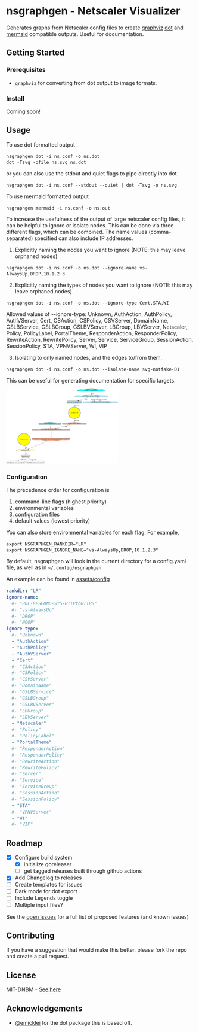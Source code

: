 <a id="readme-top"></a>

# nsgraphgen - Netscaler Visualizer

Generates graphs from Netscaler config files to create [graphviz](https://graphviz.org) [dot](https://graphviz.org/doc/info/lang.html) and [mermaid](https://mermaidjs.org) compatible outputs. Useful for documentation.

## Getting Started

### Prerequisites

- `graphviz` for converting from dot output to image formats.

### Install

Coming soon!

## Usage

To use dot formatted output

```shell
nsgraphgen dot -i ns.conf -o ns.dot
dot -Tsvg -ofile ns.svg ns.dot
```

or you can also use the stdout and quiet flags to pipe directly into dot

```shell
nsgraphgen dot -i ns.conf --stdout --quiet | dot -Tsvg -o ns.svg
```

To use mermaid formatted output

```shell
nsgraphgen mermaid -i ns.conf -o ns.out
```

To increase the usefulness of the output of large netscaler config files, it can be helpful to ignore or isolate nodes. This can be done via three different flags, which can be combined. The name values (comma-separated) specified can also include IP addresses.

1. Explicitly naming the nodes you want to ignore (NOTE: this may leave orphaned nodes)

```shell
nsgraphgen dot -i ns.conf -o ns.dot --ignore-name vs-AlwaysUp,DROP,10.1.2.3
```

2. Explicitly naming the types of nodes you want to ignore (NOTE: this may leave orphaned nodes)

```shell
nsgraphgen dot -i ns.conf -o ns.dot --ignore-type Cert,STA,WI
```

Allowed values of --ignore-type: Unknown, AuthAction, AuthPolicy, AuthVServer, Cert, CSAction, CSPolicy, CSVServer, DomainName, GSLBService, GSLBGroup, GSLBVServer, LBGroup, LBVServer, Netscaler, Policy, PolicyLabel, PortalTheme, ResponderAction, ResponderPolicy, RewriteAction, RewritePolicy, Server, Service, ServiceGroup, SessionAction, SessionPolicy, STA, VPNVServer, WI, VIP

3. Isolating to only named nodes, and the edges to/from them.

```shell
nsgraphgen dot -i ns.conf -o ns.dot --isolate-name svg-notfake-D1
```

This can be useful for generating documentation for specific targets.

<img src="./assets/imgs/isolated.png" alt="Sample screenshot" width="300" height="200">

### Configuration

The precedence order for configuration is

1. command-line flags (highest priority)
2. environmental variables
3. configuration files
4. default values (lowest priority)

You can also store environmental variables for each flag. For example,

```shell
export NSGRAPHGEN_RANKDIR="LR"
export NSGRAPHGEN_IGNORE_NAME="vs-AlwaysUp,DROP,10.1.2.3"
```

By default, nsgraphgen will look in the current directory for a config.yaml file, as well as in `~/.config/nsgraphgen`

An example can be found in [assets/config](https://github.com/littletoyrobots/nsgraphgen/blob/main/assets/configs/)

```yaml
rankdir: "LR"
ignore-name:
  #- "POL-RESPOND-SYS-HTTPtoHTTPS"
  #- "vs-AlwaysUp"
  #- "DROP"
  #- "NOOP"
ignore-type:
  #- "Unknown"
  - "AuthAction"
  - "AuthPolicy"
  - "AuthVServer"
  - "Cert"
  #- "CSAction"
  #- "CSPolicy"
  #- "CSVServer"
  #- "DomainName"
  #- "GSLBService"
  #- "GSLBGroup"
  #- "GSLBVServer"
  #- "LBGroup"
  #- "LBVServer"
  - "Netscaler"
  #- "Policy"
  #- "PolicyLabel"
  - "PortalTheme"
  #- "ResponderAction"
  #- "ResponderPolicy"
  #- "RewriteAction"
  #- "RewritePolicy"
  #- "Server"
  #- "Service"
  #- "ServiceGroup"
  #- "SessionAction"
  #- "SessionPolicy"
  - "STA"
  #- "VPNVServer"
  - "WI"
  #- "VIP"
```

## Roadmap

- [x] Configure build system
  - [x] initialize goreleaser
  - [ ] get tagged releases built through github actions
- [x] Add Changelog to releases
- [ ] Create templates for issues
- [ ] Dark mode for dot export
- [ ] Include Legends toggle
- [ ] Multiple input files?

See the [open issues](https://github.com/littletoyrobots/nsgraphgen/issues) for a full list of proposed features (and known issues)

## Contributing

If you have a suggestion that would make this better, please fork the repo and create a pull request.

## License

MIT-DNBM - [See here](https://github.com/CFPAOrg/MIT-DO-NOT-BOTHER-ME/)

## Acknowledgements

- [@emicklei](https://github.com/emicklei) for the dot package this is based off.
